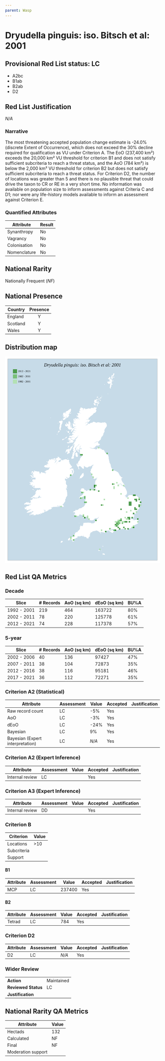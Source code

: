 ```yaml
---
parent: Wasp
---
```


# Dryudella pinguis: iso. Bitsch et al: 2001

## Provisional Red List status: LC
- A2bc
- B1ab
- B2ab
- D2

## Red List Justification
*N/A*

### Narrative


The most threatening accepted population change estimate is -24.0% (discrete Extent of Occurrence), which does not exceed the 30% decline required for qualification as VU under Criterion A. The EoO (237,400 km²) exceeds the 20,000 km² VU threshold for criterion B1 and does not satisfy sufficient subcriteria to reach a threat status, and the AoO (784 km²) is below the 2,000 km² VU threshold for criterion B2 but does not satisfy sufficient subcriteria to reach a threat status. For Criterion D2, the number of locations was greater than 5 and there is no plausible threat that could drive the taxon to CR or RE in a very short time. No information was available on population size to inform assessments against Criteria C and D1; nor were any life-history models available to inform an assessment against Criterion E.

### Quantified Attributes
|Attribute|Result|
|---|---|
|Synanthropy|No|
|Vagrancy|No|
|Colonisation|No|
|Nomenclature|No|


## National Rarity
Nationally Frequent (*NF*)

## National Presence
|Country|Presence
|---|:-:|
|England|Y|
|Scotland|Y|
|Wales|Y|


## Distribution map
![](../map/496.svg)

## Red List QA Metrics
### Decade
| Slice | # Records | AoO (sq km) | dEoO (sq km) |BU%A |
|---|---|---|---|---|
|1992 - 2001|219|464|163722|80%|
|2002 - 2011|78|220|125778|61%|
|2012 - 2021|74|228|117378|57%|

### 5-year
| Slice | # Records | AoO (sq km) | dEoO (sq km) |BU%A |
|---|---|---|---|---|
|2002 - 2006|40|136|97427|47%|
|2007 - 2011|38|104|72873|35%|
|2012 - 2016|38|116|95181|46%|
|2017 - 2021|36|112|72271|35%|

### Criterion A2 (Statistical)
|Attribute|Assessment|Value|Accepted|Justification
|---|---|---|---|---|
|Raw record count|LC|-5%|Yes||
|AoO|LC|-3%|Yes||
|dEoO|LC|-24%|Yes||
|Bayesian|LC|9%|Yes||
|Bayesian (Expert interpretation)|LC|*N/A*|Yes||

### Criterion A2 (Expert Inference)
|Attribute|Assessment|Value|Accepted|Justification
|---|---|---|---|---|
|Internal review|LC||Yes||

### Criterion A3 (Expert Inference)
|Attribute|Assessment|Value|Accepted|Justification
|---|---|---|---|---|
|Internal review|DD||Yes||

### Criterion B
|Criterion| Value|
|---|---|
|Locations|>10|
|Subcriteria||
|Support||

#### B1
|Attribute|Assessment|Value|Accepted|Justification
|---|---|---|---|---|
|MCP|LC|237400|Yes||

#### B2
|Attribute|Assessment|Value|Accepted|Justification
|---|---|---|---|---|
|Tetrad|LC|784|Yes||

### Criterion D2
|Attribute|Assessment|Value|Accepted|Justification
|---|---|---|---|---|
|D2|LC|*N/A*|Yes||

### Wider Review
|  |  |
|---|---|
|**Action**|Maintained|
|**Reviewed Status**|LC|
|**Justification**||

## National Rarity QA Metrics
|Attribute|Value|
|---|---|
|Hectads|132|
|Calculated|NF|
|Final|NF|
|Moderation support||
